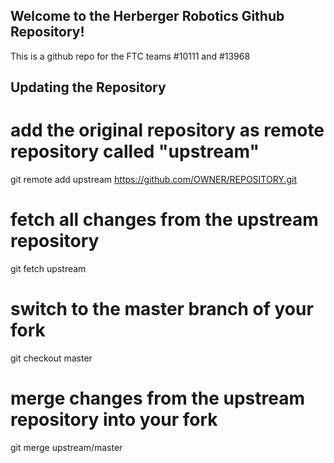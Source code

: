 ## Welcome to the Herberger Robotics Github Repository!
This is a github repo for the FTC teams #10111 and #13968




## Updating the Repository

# add the original repository as remote repository called "upstream"
git remote add upstream https://github.com/OWNER/REPOSITORY.git

# fetch all changes from the upstream repository
git fetch upstream

# switch to the master branch of your fork
git checkout master

# merge changes from the upstream repository into your fork
git merge upstream/master
